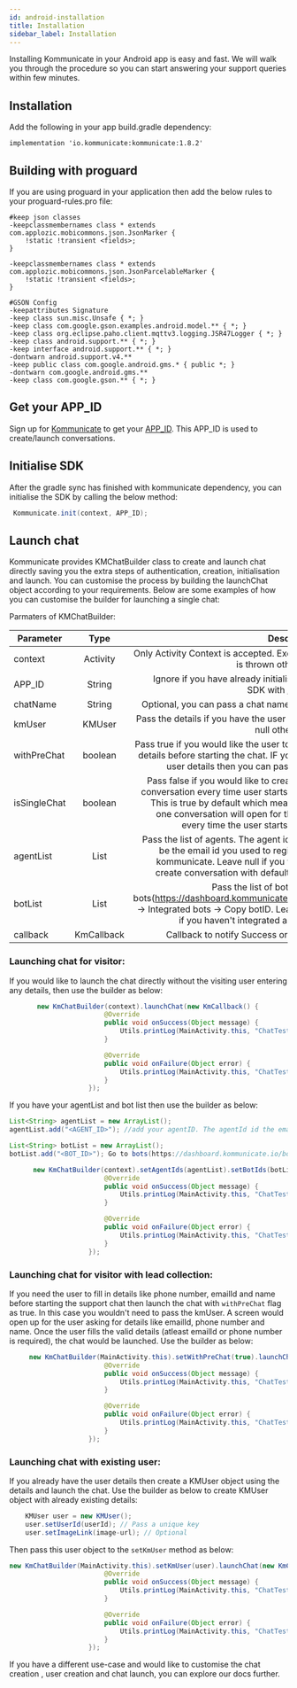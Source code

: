 ```yaml
---
id: android-installation
title: Installation
sidebar_label: Installation
---
```



Installing Kommunicate in your Android app is easy and fast. We will walk you through the procedure so you can start answering your support queries within few minutes.<br />

## Installation 

Add the following in your app build.gradle dependency:

```
implementation 'io.kommunicate:kommunicate:1.8.2'
```

## Building with proguard
If you are using proguard in your application then add the below rules to your proguard-rules.pro file:

```
#keep json classes                
-keepclassmembernames class * extends com.applozic.mobicommons.json.JsonMarker {
    !static !transient <fields>;
}

-keepclassmembernames class * extends com.applozic.mobicommons.json.JsonParcelableMarker {
    !static !transient <fields>;
}

#GSON Config          
-keepattributes Signature          
-keep class sun.misc.Unsafe { *; }           
-keep class com.google.gson.examples.android.model.** { *; }            
-keep class org.eclipse.paho.client.mqttv3.logging.JSR47Logger { *; } 
-keep class android.support.** { *; }
-keep interface android.support.** { *; }
-dontwarn android.support.v4.**
-keep public class com.google.android.gms.* { public *; }
-dontwarn com.google.android.gms.**
-keep class com.google.gson.** { *; }
```

## Get your APP_ID
Sign up for [Kommunicate](https://dashboard.kommunicate.io) to get your [APP_ID](https://dashboard.kommunicate.io/settings/install). This APP_ID is used to create/launch conversations.

## Initialise SDK
After the gradle sync has finished with kommunicate dependency, you can initialise the SDK by calling the below method:
```java
 Kommunicate.init(context, APP_ID);
```

## Launch chat

Kommunicate provides KMChatBuilder class to create and launch chat directly saving you the extra steps of authentication, creation, initialisation and launch. You can customise the process by building the launchChat object according to your requirements. Below are some examples of how you can customise the builder for launching a single chat:

Parmaters of KMChatBuilder:

| Parameter        | Type           | Description  |
| ------------- |:-------------:| -----:|
| context      | Activity | Only Activity Context is accepted. Excpetion is thrown otherwise  |
| APP_ID | String  | Ignore if you have already initialised the SDK with [APP_ID](https://dashboard.kommunicate.io/settings/install) |
| chatName      | String      |   Optional, you can pass a chat name or null |
| kmUser | KMUser     |    Pass the details if you have the user details, null other wise. |
| withPreChat | boolean      |   Pass true if you would like the user to fill the details before starting the chat. IF you have user details then you can pass false. |
| isSingleChat | boolean      |    Pass false if you would like to create new conversation every time user starts a chat. This is true by default which means only one conversation will open for the user every time the user starts a chat. |
| agentList | List<String>      |    Pass the list of agents. The agent id would be the email id you used to register on kommunicate. Leave null if you want to create conversation with default agent.|
| botList | List<String>      |    Pass the list of bots.Go to bots(https://dashboard.kommunicate.io/bot) -> Integrated bots -> Copy botID. Leave null if you haven't integrated any bots |
| callback | KmCallback      |    Callback to notify Success or Failure |

### Launching chat for visitor:
If you would like to launch the chat directly without the visiting user entering any details, then use the builder as below:

```java
       new KmChatBuilder(context).launchChat(new KmCallback() {
                        @Override
                        public void onSuccess(Object message) {
                            Utils.printLog(MainActivity.this, "ChatTest", "Success : " + message);
                        }

                        @Override
                        public void onFailure(Object error) {
                            Utils.printLog(MainActivity.this, "ChatTest", "Failure : " + error);
                        }
                    });
```

If you have your agentList and bot list then use the builder as below:

```java
List<String> agentList = new ArrayList();
agentList.add("<AGENT_ID>"); //add your agentID. The agentId id the email id you have used to signup on kommunicate dashboard

List<String> botList = new ArrayList();
botList.add("<BOT_ID>"); Go to bots(https://dashboard.kommunicate.io/bot) -> Integrated bots -> Copy botID 

      new KmChatBuilder(context).setAgentIds(agentList).setBotIds(botList).launchChat(new KmCallback() {
                        @Override
                        public void onSuccess(Object message) {
                            Utils.printLog(MainActivity.this, "ChatTest", "Success : " + message);
                        }

                        @Override
                        public void onFailure(Object error) {
                            Utils.printLog(MainActivity.this, "ChatTest", "Failure : " + error);
                        }
                    });
```


### Launching chat for visitor with lead collection:
If you need the user to fill in details like phone number, emailId and name before starting the support chat then launch the chat with `withPreChat` flag as true. In this case you wouldn't need to pass the kmUser. A screen would open up for the user asking for details like emailId, phone number and name. Once the user fills the valid details (atleast emailId or phone number is required), the chat would be launched. Use the builder as below:

```java
     new KmChatBuilder(MainActivity.this).setWithPreChat(true).launchChat(new KmCallback() {
                        @Override
                        public void onSuccess(Object message) {
                            Utils.printLog(MainActivity.this, "ChatTest", "Success : " + message);
                        }

                        @Override
                        public void onFailure(Object error) {
                            Utils.printLog(MainActivity.this, "ChatTest", "Failure : " + error);
                        }
                    });
```

### Launching chat with existing user:
If you already have the user details then create a KMUser object using the details and launch the chat. Use the builder as below to create KMUser object with already existing details:

```java
    KMUser user = new KMUser();
    user.setUserId(userId); // Pass a unique key
    user.setImageLink(image-url); // Optional
```

Then pass this user object to the `setKmUser` method as below:

```java
new KmChatBuilder(MainActivity.this).setKmUser(user).launchChat(new KmCallback() {
                        @Override
                        public void onSuccess(Object message) {
                            Utils.printLog(MainActivity.this, "ChatTest", "Success : " + message);
                        }

                        @Override
                        public void onFailure(Object error) {
                            Utils.printLog(MainActivity.this, "ChatTest", "Failure : " + error);
                        }
                    });
```
If you have a different use-case and would like to customise the chat creation , user creation and chat launch, you can explore our docs further.

